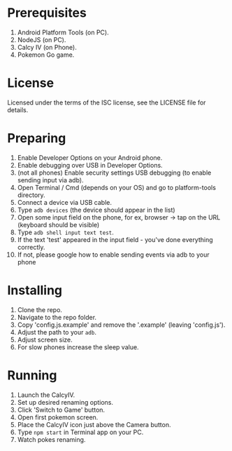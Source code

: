 # Prerequisites

1. Android Platform Tools (on PC).
1. NodeJS (on PC).
1. Calcy IV (on Phone).
1. Pokemon Go game.

# License

Licensed under the terms of the ISC license, see the LICENSE file for details.

# Preparing

1. Enable Developer Options on your Android phone.
1. Enable debugging over USB in Developer Options.
1. (not all phones) Enable security settings USB debugging (to enable sending input via adb).
1. Open Terminal / Cmd (depends on your OS) and go to platform-tools directory.
1. Connect a device via USB cable.
1. Type `adb devices` (the device should appear in the list)
1. Open some input field on the phone, for ex, browser -> tap on the URL (keyboard should be visible)
1. Type `adb shell input text test`.
1. If the text 'test' appeared in the input field - you've done everything correctly.
1. If not, please google how to enable sending events via adb to your phone

# Installing

1. Clone the repo.
1. Navigate to the repo folder.
1. Copy 'config.js.example' and remove the '.example' (leaving 'config.js').
1. Adjust the path to your `adb`.
1. Adjust screen size.
1. For slow phones increase the sleep value.

# Running

1. Launch the CalcyIV.
1. Set up desired renaming options.
1. Click 'Switch to Game' button.
1. Open first pokemon screen.
1. Place the CalcyIV icon just above the Camera button.
1. Type `npm start` in Terminal app on your PC.
1. Watch pokes renaming.